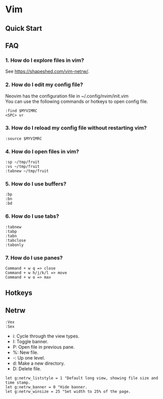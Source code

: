 # Vim

## Quick Start

## FAQ

### 1. How do I explore files in vim?

See <https://shapeshed.com/vim-netrw/>.

### 2. How do I edit my config file?

Neovim has the configuration file in ~/.config/nvim/init.vim  
You can use the following commands or hotkeys to open config file.  
```
:find $MYVIMRC
<SPC> vr
```

### 3. How do I reload my config file without restarting vim?

```
:source $MYVIMRC
```

### 4. How do I open files in vim?

```
:sp ~/tmp/fruit
:vs ~/tmp/fruit
:tabnew ~/tmp/fruit
```

### 5. How do I use buffers?

```
:bp
:bn
:bd
```

### 6. How do I use tabs?

```
:tabnew
:tabp
:tabn
:tabclose
:tabonly
```

### 7. How do I use panes?

```
Command + w q => close
Command + w h/j/k/l => move
Command + w o => max
```

## Hotkeys

## Netrw

```
:Vex
:Sex
```

* i: Cycle through the view types.
* I: Toggle banner.
* P: Open file in previous pane.
* %: New file.
* -: Up one level.
* d: Make a new directory.
* D: Delete file.

```
let g:netrw_liststyle = 1 "Default long view, showing file size and time stamp.
let g:netrw_banner = 0 "Hide banner.
let g:netrw_winsize = 25 "Set width to 25% of the page.
```
